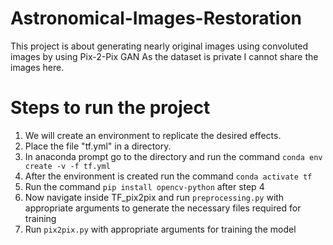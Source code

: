 # Astronomical-Images-Restoration
This project is about generating nearly original images using convoluted images by using Pix-2-Pix GAN 
As the dataset is private I cannot share the images here. 

# Steps to run the project

1. We will create an environment to replicate the desired effects.
2. Place the file "tf.yml" in a directory.
3. In anaconda prompt go to the directory and run the command `conda env create -v -f tf.yml`
4. After the environment is created run the command `conda activate tf`
5. Run the command `pip install opencv-python` after step 4
6. Now navigate inside TF_pix2pix and run `preprocessing.py` with appropriate arguments to generate the necessary files required for training 
7. Run `pix2pix.py` with appropriate arguments for training the model
